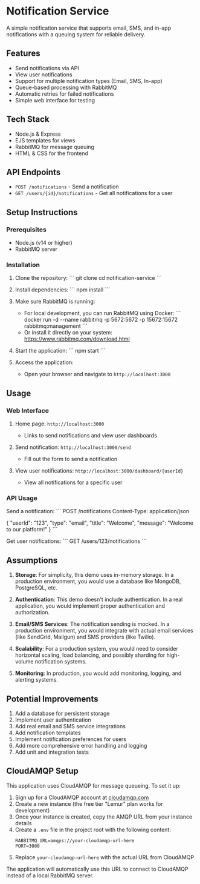 # Notification Service

A simple notification service that supports email, SMS, and in-app notifications with a queuing system for reliable delivery.

## Features

- Send notifications via API
- View user notifications
- Support for multiple notification types (Email, SMS, In-app)
- Queue-based processing with RabbitMQ
- Automatic retries for failed notifications
- Simple web interface for testing

## Tech Stack

- Node.js & Express
- EJS templates for views
- RabbitMQ for message queuing
- HTML & CSS for the frontend

## API Endpoints

- `POST /notifications` - Send a notification
- `GET /users/{id}/notifications` - Get all notifications for a user

## Setup Instructions

### Prerequisites

- Node.js (v14 or higher)
- RabbitMQ server

### Installation

1. Clone the repository:
   \`\`\`
   git clone <repository-url>
   cd notification-service
   \`\`\`

2. Install dependencies:
   \`\`\`
   npm install
   \`\`\`

3. Make sure RabbitMQ is running:
   - For local development, you can run RabbitMQ using Docker:
     \`\`\`
     docker run -d --name rabbitmq -p 5672:5672 -p 15672:15672 rabbitmq:management
     \`\`\`
   - Or install it directly on your system: https://www.rabbitmq.com/download.html

4. Start the application:
   \`\`\`
   npm start
   \`\`\`

5. Access the application:
   - Open your browser and navigate to `http://localhost:3000`

## Usage

### Web Interface

1. Home page: `http://localhost:3000`
   - Links to send notifications and view user dashboards

2. Send notification: `http://localhost:3000/send`
   - Fill out the form to send a notification

3. View user notifications: `http://localhost:3000/dashboard/{userId}`
   - View all notifications for a specific user

### API Usage

Send a notification:
\`\`\`
POST /notifications
Content-Type: application/json

{
  "userId": "123",
  "type": "email",
  "title": "Welcome",
  "message": "Welcome to our platform!"
}
\`\`\`

Get user notifications:
\`\`\`
GET /users/123/notifications
\`\`\`

## Assumptions

1. **Storage**: For simplicity, this demo uses in-memory storage. In a production environment, you would use a database like MongoDB, PostgreSQL, etc.

2. **Authentication**: This demo doesn't include authentication. In a real application, you would implement proper authentication and authorization.

3. **Email/SMS Services**: The notification sending is mocked. In a production environment, you would integrate with actual email services (like SendGrid, Mailgun) and SMS providers (like Twilio).

4. **Scalability**: For a production system, you would need to consider horizontal scaling, load balancing, and possibly sharding for high-volume notification systems.

5. **Monitoring**: In production, you would add monitoring, logging, and alerting systems.

## Potential Improvements

1. Add a database for persistent storage
2. Implement user authentication
3. Add real email and SMS service integrations
4. Add notification templates
5. Implement notification preferences for users
6. Add more comprehensive error handling and logging
7. Add unit and integration tests

## CloudAMQP Setup

This application uses CloudAMQP for message queueing. To set it up:

1. Sign up for a CloudAMQP account at [cloudamqp.com](https://www.cloudamqp.com/)
2. Create a new instance (the free tier "Lemur" plan works for development)
3. Once your instance is created, copy the AMQP URL from your instance details
4. Create a `.env` file in the project root with the following content:
   ```
   RABBITMQ_URL=amqps://your-cloudamqp-url-here
   PORT=3000
   ```
5. Replace `your-cloudamqp-url-here` with the actual URL from CloudAMQP

The application will automatically use this URL to connect to CloudAMQP instead of a local RabbitMQ server.

